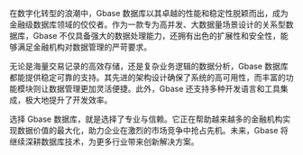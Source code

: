 在数字化转型的浪潮中，Gbase 数据库以其卓越的性能和稳定性脱颖而出，成为金融级数据库领域的佼佼者。作为一款专为高并发、大数据量场景设计的关系型数据库，Gbase 不仅具备强大的数据处理能力，还拥有出色的扩展性和安全性，能够满足金融机构对数据管理的严苛要求。

无论是海量交易记录的高效存储，还是复杂业务逻辑的数据分析，Gbase 数据库都能提供稳定可靠的支持。其先进的架构设计确保了系统的高可用性，而丰富的功能模块则让数据管理更加灵活便捷。此外，Gbase 还支持多种开发语言和工具集成，极大地提升了开发效率。

选择 Gbase 数据库，就是选择了专业与信赖。它正在帮助越来越多的金融机构实现数据价值的最大化，助力企业在激烈的市场竞争中抢占先机。未来，Gbase 将继续深耕数据库技术，为更多行业带来创新解决方案。
